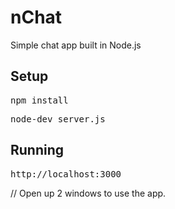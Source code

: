 nChat
============

Simple chat app built in Node.js

## Setup
<pre>
npm install
</pre>
<pre>
node-dev server.js
</pre>

## Running
<pre>
http://localhost:3000
</pre>
// Open up 2 windows to use the app.